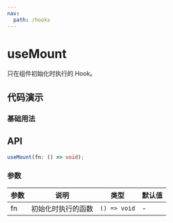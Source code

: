 ```yaml
---
nav:
  path: /hooks
---
```


# useMount

只在组件初始化时执行的 Hook。

## 代码演示

### 基础用法

<!-- <code src="./demo/demo1.tsx" /> -->

## API

```typescript
useMount(fn: () => void);
```

### 参数

| 参数 | 说明               | 类型         | 默认值 |
| ---- | ------------------ | ------------ | ------ |
| fn   | 初始化时执行的函数 | `() => void` | -      |
